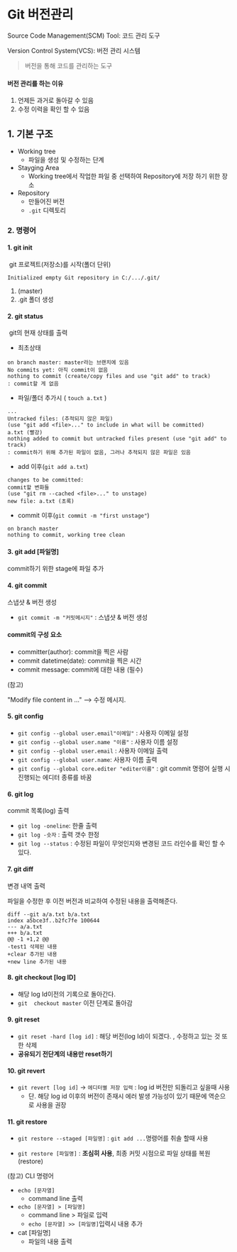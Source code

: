 # Git 버전관리

Source Code Management(SCM) Tool: 코드 관리 도구

Version Control System(VCS): 버전 관리 시스템

> 버전을 통해 코드를 관리하는 도구



#### 버전 관리를 하는 이유

1. 언제든 과거로 돌아갈 수 있음
2. 수정 이력을 확인 할 수 있음



## 1. 기본 구조

- Working tree
  - 파일을 생성 및 수정하는 단계
- Stayging Area
  - Working tree에서 작업한 파일 중 선택하여 Repository에 저장 하기 위한 장소
- Repository
  - 만들어진 버전
  - `.git` 디렉토리

### 2. 명령어

#### 1. git init

​	git 프로젝트(저장소)를 시작(폴더 단위)

```
Initialized empty Git repository in C:/.../.git/
```

1. (master) 
2. .git 폴더 생성

#### 2. git status

​	git의 현재 상태를 출력

- 최초상태

```
on branch master: master라는 브랜치에 있음
No commits yet: 아직 commit이 없음
nothing to commit (create/copy files and use "git add" to track)
: commit할 게 없음
```

- 파일/폴더 추가시 ( `touch a.txt` )

```
...
Untracked files: (추적되지 않은 파일)
(use "git add <file>..." to include in what will be committed)
a.txt (빨강)
nothing added to commit but untracked files present (use "git add" to track)
: commit하기 위해 추가된 파일이 없음, 그러나 추적되지 않은 파일은 있음

```

- add 이후(`git add a.txt`)

```
changes to be committed:
commit할 변화들
(use "git rm --cached <file>..." to unstage)
new file: a.txt (초록)
```

- commit 이후(`git commit -m "first unstage"`)

```
on branch master
nothing to commit, working tree clean
```

#### 3. git add [파일명]

commit하기 위한 stage에 파일 추가

#### 4. git commit 

스냅샷 & 버전 생성

- `git commit -m "커밋메시지"` : 스냅샷 & 버전 생성

#### commit의 구성 요소

- committer(author): commit을 찍은 사람 
- commit datetime(date): commit을 찍은 시간 
- commit message: commit에 대한 내용 (필수)

(참고)

"Modify file content in ..." --> 수정 메시지.



#### 5. git config 

- `git config --global user.email"이메일"` : 사용자 이메일 설정 
- `git config --global user.name "이름"` : 사용자 이름 설정
- `git config --global user.email` : 사용자 이메일 출력 
- `git config --global user.name`: 사용자 이름 출력
- `git config --global core.editer "editer이름"` : git commit 명령어 실행 시 진행되는 에디터 종류를 바꿈

#### 6. git log

commit 목록(log) 출력

- `git log -oneline`: 한줄 출력
- `git log -숫자` : 출력 갯수 한정
- `git log --status` : 수정된 파일이 무엇인지와 변경된 코드 라인수를 확인 할 수 있다.

#### 7. git diff

변경 내역 출력 

파일을 수정한 후 이전 버전과 비교하여 수정된 내용을 출력해준다.

```
diff --git a/a.txt b/a.txt
index a5bce3f..b2fc7fe 100644
--- a/a.txt
+++ b/a.txt
@@ -1 +1,2 @@
-test1 삭제된 내용
+clear 추가된 내용
+new line 추가된 내용
```

#### 8. git checkout [log ID]

- 해당 log Id이전의 기록으로 돌아간다.
- `git  checkout master` 이전 단계로 돌아감

#### 9. git reset

-  `git reset -hard [log id]` : 해당 버전(log Id)이 되겠다. , 수정하고  있는 것 또한 삭제
- **공유되기 전단계의 내용만 reset하기**

#### 10. git revert

- `git revert [log id]`  -> `에디터별 저장 입력`  :  log id 버전만 되돌리고 싶을때 사용
  - 단. 해당 log id 이후의 버전이 존재시 에러 발생 가능성이 있기 때문에 역순으로 사용을 권장

#### 11. git restore

- `git restore --staged [파일명]` : `git add ...`명령어를 취솔 할때 사용

- `git restore [파일명]` :  **조심히 사용**, 최종 커밋 시점으로 파일 상태를 복원(restore)

(참고) CLI 명령어

- `echo [문자열]`
  - command line 출력
- `echo [문자열] > [파일명]`
  - command line > 파일로 입력
  - `echo [문자열] >> [파일명]`입력시 내용 추가
- cat [파일명]
  - 파일의 내용 출력

